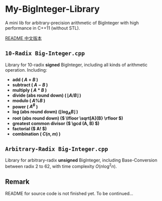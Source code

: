 # My-BigInteger-Library

A mini lib for arbitrary-precision arithmetic of BigInteger with high performance in C++11 (without STL).

[README 中文版本](https://github.com/GoatGirl98/My-BigInteger-Library/blob/main/README_cn.md)

## `10-Radix Big-Integer.cpp`

Library for 10-radix **signed** BigInteger, including all kinds of arithmetic operation. Including:

- **add ( $A+B$ )**
- **subtract ( $A-B$ )**
- **multiply ( $A*B$ )**
- **divide (abs round down) ( $\lfloor A/B \rfloor$ )**
- **modulo ( $A\%B$ )**
- **power ( $A^B$ )**
- **log (abs round down) ($\lfloor \log_A B\rfloor$ )**
- **root (abs round down) ($ \lfloor \sqrt[A]{B} \rfloor $)**
- **greatest common divisor ($ \gcd (A, B) $)**
- **factorial ($ A! $)**
- **combination ( $C(n, m)$ )**

## `Arbitrary-Radix Big-Integer.cpp`

Library for arbitrary-radix **unsigned** BigInteger, including Base-Conversion between radix 2 to 62, with time complexity $O(n \log ^2 n)$.

## Remark

README for source code is not finished yet. To be continued...
